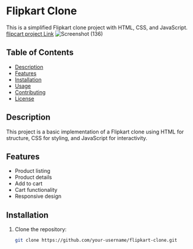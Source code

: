 # Flipkart Clone

This is a simplified Flipkart clone project with HTML, CSS, and JavaScript.
[flipcart project Link](https://jaydeepmangaliya.github.io/flipcart_clone/)
![Screenshot (136)](https://github.com/jaydeepmangaliya/flipcart_clone/assets/123927153/aab02b1a-c387-41ad-8473-8c623e95d461)




## Table of Contents

- [Description](#description)
- [Features](#features)
- [Installation](#installation)
- [Usage](#usage)
- [Contributing](#contributing)
- [License](#license)

## Description

This project is a basic implementation of a Flipkart clone using HTML for structure, CSS for styling, and JavaScript for interactivity.

## Features

- Product listing
- Product details
- Add to cart
- Cart functionality
- Responsive design

## Installation

1. Clone the repository:

   ```bash
   git clone https://github.com/your-username/flipkart-clone.git
